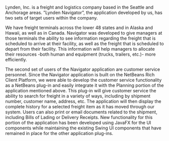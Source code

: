 Lynden, Inc. is a freight and logistics company based in the Seattle and Anchorage areas. 
”Lynden Navigator”, the application developed by us, has two sets of target users within the company.

We have freight terminals across the lower 48 states and in Alaska and Hawaii, as well as in Canada. 
Navigator was developed to give managers at those terminals the ability to see information regarding 
the freight that is scheduled to arrive at their facility, as well as the freight that is scheduled to 
depart from their facility. This information will help managers to allocate their resources -both human 
and equipment (trucks, trailers, etc.)- more efficiently.

The second set of users of the Navigator application are customer service personnel. Since the Navigator 
application is built on the NetBeans Rich Client Platform, we were able to develop the customer service 
functionality as a NetBeans plug-in and easily integrate it with the Planning portion of the application 
mentioned above. This plug-in will give customer service the ability to search for freight in a variety of 
ways, including by shipment number, customer name, address, etc. The application will then display the 
complete history for a selected freight item as it has moved through our system. Users can also print or 
email documents related to the shipment, including Bills of Lading or Delivery Receipts. New functionality 
for this portion of the application has been developed using JavaFX for the UI components while maintaining
the existing Swing UI components that have remained in place for the other application plug-ins.